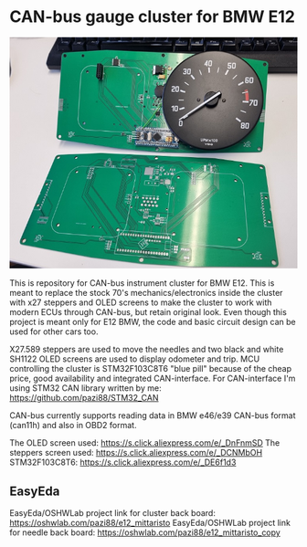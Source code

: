 # CAN-bus gauge cluster for BMW E12
![alt text](https://github.com/pazi88/E12_CAN_gauges/blob/main/Pics/20230214_115921.jpg?raw=true)

This is repository for CAN-bus instrument cluster for BMW E12. This is meant to replace the stock 70's mechanics/electronics inside the
cluster with x27 steppers and OLED screens to make the cluster to work with modern ECUs through CAN-bus, but retain original look.
Even though this project is meant only for E12 BMW, the code and basic circuit design can be used for other cars too.

X27.589 steppers are used to move the needles and two black and white SH1122 OLED screens are used to display odometer and trip.
MCU controlling the cluster is STM32F103C8T6 "blue pill" because of the cheap price, good availability and integrated CAN-interface.
For CAN-interface I'm using STM32 CAN library written by me: https://github.com/pazi88/STM32_CAN

CAN-bus currently supports reading data in BMW e46/e39 CAN-bus format (can11h) and also in OBD2 format.

The OLED screen used: https://s.click.aliexpress.com/e/_DnFnmSD
The steppers screen used: https://s.click.aliexpress.com/e/_DCNMbOH
STM32F103C8T6: https://s.click.aliexpress.com/e/_DE6f1d3


## EasyEda
EasyEda/OSHWLab project link for cluster back board: https://oshwlab.com/pazi88/e12_mittaristo
EasyEda/OSHWLab project link for needle back board: https://oshwlab.com/pazi88/e12_mittaristo_copy